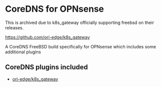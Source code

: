 # CoreDNS for OPNsense

This is archived due to k8s_gateway officially supporting freebsd on their releases.

https://github.com/ori-edge/k8s_gateway

A CoreDNS FreeBSD build specifically for OPNsense which includes some additional plugins

## CoreDNS plugins included

- [ori-edge/k8s_gateway](https://github.com/ori-edge/k8s_gateway)
